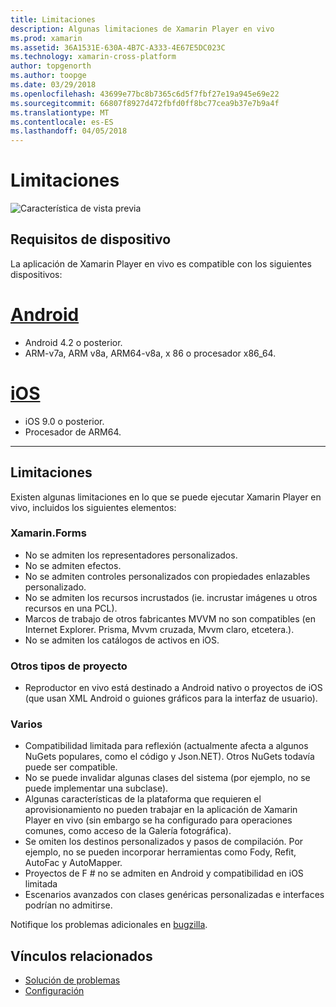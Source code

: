 ```yaml
---
title: Limitaciones
description: Algunas limitaciones de Xamarin Player en vivo
ms.prod: xamarin
ms.assetid: 36A1531E-630A-4B7C-A333-4E67E5DC023C
ms.technology: xamarin-cross-platform
author: topgenorth
ms.author: toopge
ms.date: 03/29/2018
ms.openlocfilehash: 43699e77bc8b7365c6d5f7fbf27e19a945e69e22
ms.sourcegitcommit: 66807f8927d472fbfd0ff8bc77cea9b37e7b9a4f
ms.translationtype: MT
ms.contentlocale: es-ES
ms.lasthandoff: 04/05/2018
---
```

# <a name="limitations"></a>Limitaciones

![Característica de vista previa](~/media/shared/preview.png)

## <a name="device-requirements"></a>Requisitos de dispositivo
La aplicación de Xamarin Player en vivo es compatible con los siguientes dispositivos:

# <a name="androidtabandroid"></a>[Android](#tab/android)

- Android 4.2 o posterior.
- ARM-v7a, ARM v8a, ARM64-v8a, x 86 o procesador x86_64.

# <a name="iostabios"></a>[iOS](#tab/ios)

- iOS 9.0 o posterior.
- Procesador de ARM64.

-----

## <a name="limitations"></a>Limitaciones

Existen algunas limitaciones en lo que se puede ejecutar Xamarin Player en vivo, incluidos los siguientes elementos:

### <a name="xamarinforms"></a>Xamarin.Forms
- No se admiten los representadores personalizados.
- No se admiten efectos.
- No se admiten controles personalizados con propiedades enlazables personalizado.
- No se admiten los recursos incrustados (ie. incrustar imágenes u otros recursos en una PCL).
- Marcos de trabajo de otros fabricantes MVVM no son compatibles (en Internet Explorer. Prisma, Mvvm cruzada, Mvvm claro, etcetera.).
- No se admiten los catálogos de activos en iOS.

### <a name="other-project-types"></a>Otros tipos de proyecto
- Reproductor en vivo está destinado a Android nativo o proyectos de iOS (que usan XML Android o guiones gráficos para la interfaz de usuario).

### <a name="misc"></a>Varios
- Compatibilidad limitada para reflexión (actualmente afecta a algunos NuGets populares, como el código y Json.NET). Otros NuGets todavía puede ser compatible.
- No se puede invalidar algunas clases del sistema (por ejemplo, no se puede implementar una subclase).
- Algunas características de la plataforma que requieren el aprovisionamiento no pueden trabajar en la aplicación de Xamarin Player en vivo (sin embargo se ha configurado para operaciones comunes, como acceso de la Galería fotográfica).
- Se omiten los destinos personalizados y pasos de compilación. Por ejemplo, no se pueden incorporar herramientas como Fody, Refit, AutoFac y AutoMapper.
- Proyectos de F # no se admiten en Android y compatibilidad en iOS limitada
- Escenarios avanzados con clases genéricas personalizadas e interfaces podrían no admitirse.

Notifique los problemas adicionales en [bugzilla](https://aka.ms/live-player-report-issue).


## <a name="related-links"></a>Vínculos relacionados

- [Solución de problemas](~/tools/live-player/troubleshooting.md)
- [Configuración](~/tools/live-player/install.md)

